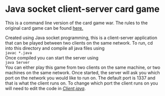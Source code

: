 # Java socket client-server card game

This is a command line version of the card game war. The rules to the original card game can be found [here.](https://bicyclecards.com/how-to-play/war/)  

Created using Java socket programming, this is a client-server application that can be played between two clients on the same network. To run, cd into this directory and compile all java files using  
```javac *.java```  
Once compiled you can start the server using  
```java Server```  
You can either play this game from two clients on the same machine, or two machines on the same network. Once started, the server will ask you which port on the network you would like to run on. The default port is 1337 and that is what the client runs on. To change which port the client runs on you will need to edit the code in [*Client.java*](CardGameOfWar/Client.java).
